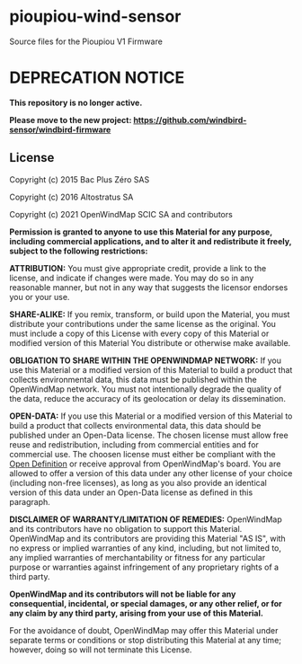# pioupiou-wind-sensor
Source files for the Pioupiou V1 Firmware

# DEPRECATION NOTICE
**This repository is no longer active.**

**Please move to the new project: https://github.com/windbird-sensor/windbird-firmware**

## License

Copyright (c) 2015 Bac Plus Zéro SAS

Copyright (c) 2016 Altostratus SA

Copyright (c) 2021 OpenWindMap SCIC SA and contributors

**Permission is granted to anyone to use this Material for any purpose, including commercial applications, and to alter it and redistribute it freely, subject to the following restrictions:**

**ATTRIBUTION:** You must give appropriate credit, provide a link to the license, and indicate if changes were made. You may do so in any reasonable manner, but not in any way that suggests the licensor endorses you or your use.

**SHARE-ALIKE:** If you remix, transform, or build upon the Material, you must distribute your contributions under the same license as the original. You must include a copy of this License with every copy of this Material or modified version of this Material You distribute or otherwise make available.

**OBLIGATION TO SHARE WITHIN THE OPENWINDMAP NETWORK:** If you use this Material or a modified version of this Material to build a product that collects environmental data, this data must be published within the OpenWindMap network. You must not intentionally degrade the quality of the data, reduce the accuracy of its geolocation or delay its dissemination.

**OPEN-DATA:** If you use this Material or a modified version of this Material to build a product that collects environmental data, this data should be published under an Open-Data license. The chosen license must allow free reuse and redistribution, including from commercial entities and for commercial use. The choosen license must either be compliant with the [Open Definition](https://opendefinition.org/od/2.1/en/) or receive approval from OpenWindMap's board. You are allowed to offer a version of this data under any other license of your choice (including non-free licenses), as long as you also provide an identical version of this data under an Open-Data license as defined in this paragraph.

**DISCLAIMER OF WARRANTY/LIMITATION OF REMEDIES:** OpenWindMap and its contributors have no obligation to support this Material. OpenWindMap and its contributors are providing this Material "AS IS", with no express or implied warranties of any kind, including, but not limited to, any implied warranties of merchantability or fitness for any particular purpose or warranties against infringement of any proprietary rights of a third party.

**OpenWindMap and its contributors will not be liable for any consequential, incidental, or special damages, or any other relief, or for any claim by any third party, arising from your use of this Material.**

For the avoidance of doubt, OpenWindMap may offer this Material under separate terms or conditions or stop distributing this Material at any time; however, doing so will not terminate this License.
